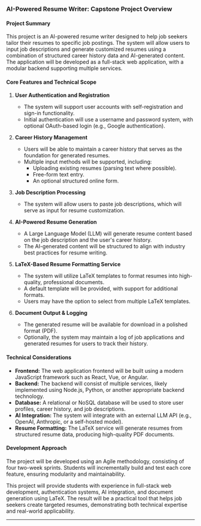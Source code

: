 ### **AI-Powered Resume Writer: Capstone Project Overview**  

#### **Project Summary**  
This project is an AI-powered resume writer designed to help job seekers tailor their resumes to specific job postings. The system will allow users to input job descriptions and generate customized resumes using a combination of structured career history data and AI-generated content. The application will be developed as a full-stack web application, with a modular backend supporting multiple services.  

#### **Core Features and Technical Scope**  

1. **User Authentication and Registration**  
   - The system will support user accounts with self-registration and sign-in functionality.  
   - Initial authentication will use a username and password system, with optional OAuth-based login (e.g., Google authentication).  

2. **Career History Management**  
   - Users will be able to maintain a career history that serves as the foundation for generated resumes.  
   - Multiple input methods will be supported, including:  
     - Uploading existing resumes (parsing text where possible).  
     - Free-form text entry.  
     - An optional structured online form.  

3. **Job Description Processing**  
   - The system will allow users to paste job descriptions, which will serve as input for resume customization.  

4. **AI-Powered Resume Generation**  
   - A Large Language Model (LLM) will generate resume content based on the job description and the user's career history.  
   - The AI-generated content will be structured to align with industry best practices for resume writing.  

5. **LaTeX-Based Resume Formatting Service**  
   - The system will utilize LaTeX templates to format resumes into high-quality, professional documents.  
   - A default template will be provided, with support for additional formats.  
   - Users may have the option to select from multiple LaTeX templates.  

6. **Document Output & Logging**  
   - The generated resume will be available for download in a polished format (PDF).  
   - Optionally, the system may maintain a log of job applications and generated resumes for users to track their history.  

#### **Technical Considerations**  
- **Frontend:** The web application frontend will be built using a modern JavaScript framework such as React, Vue, or Angular.  
- **Backend:** The backend will consist of multiple services, likely implemented using Node.js, Python, or another appropriate backend technology.  
- **Database:** A relational or NoSQL database will be used to store user profiles, career history, and job descriptions.  
- **AI Integration:** The system will integrate with an external LLM API (e.g., OpenAI, Anthropic, or a self-hosted model).  
- **Resume Formatting:** The LaTeX service will generate resumes from structured resume data, producing high-quality PDF documents.  

#### **Development Approach**  
The project will be developed using an Agile methodology, consisting of four two-week sprints. Students will incrementally build and test each core feature, ensuring modularity and maintainability.  

This project will provide students with experience in full-stack web development, authentication systems, AI integration, and document generation using LaTeX. The result will be a practical tool that helps job seekers create targeted resumes, demonstrating both technical expertise and real-world applicability.  

---
